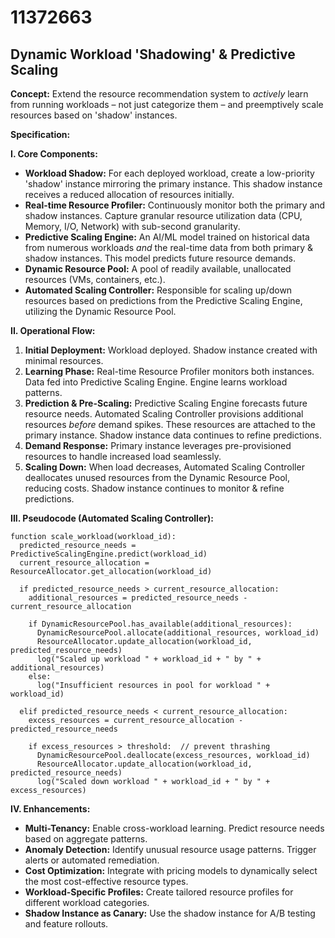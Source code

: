 # 11372663

## Dynamic Workload 'Shadowing' & Predictive Scaling

**Concept:** Extend the resource recommendation system to *actively* learn from running workloads – not just categorize them – and preemptively scale resources based on 'shadow' instances.

**Specification:**

**I. Core Components:**

*   **Workload Shadow:** For each deployed workload, create a low-priority 'shadow' instance mirroring the primary instance. This shadow instance receives a reduced allocation of resources initially.
*   **Real-time Resource Profiler:** Continuously monitor both the primary and shadow instances. Capture granular resource utilization data (CPU, Memory, I/O, Network) with sub-second granularity.
*   **Predictive Scaling Engine:** An AI/ML model trained on historical data from numerous workloads *and* the real-time data from both primary & shadow instances. This model predicts future resource demands.
*   **Dynamic Resource Pool:** A pool of readily available, unallocated resources (VMs, containers, etc.).
*   **Automated Scaling Controller:** Responsible for scaling up/down resources based on predictions from the Predictive Scaling Engine, utilizing the Dynamic Resource Pool.

**II. Operational Flow:**

1.  **Initial Deployment:** Workload deployed. Shadow instance created with minimal resources.
2.  **Learning Phase:** Real-time Resource Profiler monitors both instances. Data fed into Predictive Scaling Engine. Engine learns workload patterns.
3.  **Prediction & Pre-Scaling:** Predictive Scaling Engine forecasts future resource needs. Automated Scaling Controller provisions additional resources *before* demand spikes. These resources are attached to the primary instance. Shadow instance data continues to refine predictions.
4.  **Demand Response:** Primary instance leverages pre-provisioned resources to handle increased load seamlessly.
5.  **Scaling Down:** When load decreases, Automated Scaling Controller deallocates unused resources from the Dynamic Resource Pool, reducing costs. Shadow instance continues to monitor & refine predictions.

**III. Pseudocode (Automated Scaling Controller):**

```
function scale_workload(workload_id):
  predicted_resource_needs = PredictiveScalingEngine.predict(workload_id)
  current_resource_allocation = ResourceAllocator.get_allocation(workload_id)
  
  if predicted_resource_needs > current_resource_allocation:
    additional_resources = predicted_resource_needs - current_resource_allocation
    
    if DynamicResourcePool.has_available(additional_resources):
      DynamicResourcePool.allocate(additional_resources, workload_id)
      ResourceAllocator.update_allocation(workload_id, predicted_resource_needs)
      log("Scaled up workload " + workload_id + " by " + additional_resources)
    else:
      log("Insufficient resources in pool for workload " + workload_id)

  elif predicted_resource_needs < current_resource_allocation:
    excess_resources = current_resource_allocation - predicted_resource_needs
    
    if excess_resources > threshold:  // prevent thrashing
      DynamicResourcePool.deallocate(excess_resources, workload_id)
      ResourceAllocator.update_allocation(workload_id, predicted_resource_needs)
      log("Scaled down workload " + workload_id + " by " + excess_resources)
```

**IV.  Enhancements:**

*   **Multi-Tenancy:**  Enable cross-workload learning.  Predict resource needs based on aggregate patterns.
*   **Anomaly Detection:**  Identify unusual resource usage patterns. Trigger alerts or automated remediation.
*   **Cost Optimization:**  Integrate with pricing models to dynamically select the most cost-effective resource types.
*   **Workload-Specific Profiles:** Create tailored resource profiles for different workload categories.
*   **Shadow Instance as Canary:** Use the shadow instance for A/B testing and feature rollouts.